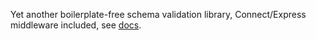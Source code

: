 Yet another boilerplate-free schema validation library, Connect/Express
middleware included, see [docs](http://andreypopp.github.io/schematron).
